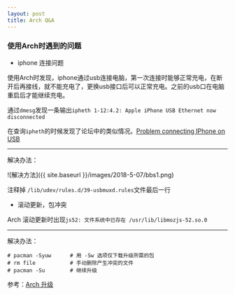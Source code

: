 ```yaml
---
layout: post
title: Arch Q&A
---
```


### 使用Arch时遇到的问题

- iphone 连接问题

使用Arch时发现，iphone通过usb连接电脑，第一次连接时能够正常充电，在断开后再接线，就不能充电了，更换usb接口后可以正常充电。之前的usb口在电脑重启后才能继续充电。

通过`dmesg`发现一条输出`ipheth 1-12:4.2: Apple iPhone USB Ethernet now disconnected`

在查询`ipheth`的时候发现了论坛中的类似情况。[Problem connecting IPhone on USB](https://bbs.archlinux.org/viewtopic.php?id=229475)

---

解决办法：

![解决方法]({{ site.baseurl }}/images/2018-5-07/bbs1.png)

注释掉 `/lib/udev/rules.d/39-usbmuxd.rules`文件最后一行

- 滚动更新，包冲突

Arch 滚动更新时出现`js52: 文件系统中已存在 /usr/lib/libmozjs-52.so.0    `

---

解决办法：

```shel
# pacman -Syuw		# 用 -Sw 选项仅下载升级所需的包
# rm file			# 手动删除产生冲突的文件
# pacman -Su		# 继续升级
```

参考：[Arch  升级](https://www.archlinuxcn.org/ca-certificates-utils-20170307-1-upgrade-requires-manual-intervention/)

##### 